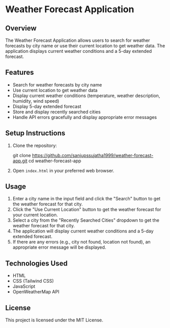 # Weather Forecast Application

## Overview

The Weather Forecast Application allows users to search for weather forecasts by city name or use their current location to get weather data. The application displays current weather conditions and a 5-day extended forecast.

## Features

- Search for weather forecasts by city name
- Use current location to get weather data
- Display current weather conditions (temperature, weather description, humidity, wind speed)
- Display 5-day extended forecast
- Store and display recently searched cities
- Handle API errors gracefully and display appropriate error messages

## Setup Instructions

1. Clone the repository:

      git clone https://github.com/sanjupssujatha1999/weather-forecast-app.git
      cd weather-forecast-app

2. Open `index.html` in your preferred web browser.

## Usage

1. Enter a city name in the input field and click the "Search" button to get the weather forecast for that city.
2. Click the "Use Current Location" button to get the weather forecast for your current location.
3. Select a city from the "Recently Searched Cities" dropdown to get the weather forecast for that city.
4. The application will display current weather conditions and a 5-day extended forecast.
5. If there are any errors (e.g., city not found, location not found), an appropriate error message will be displayed.

## Technologies Used

- HTML
- CSS (Tailwind CSS)
- JavaScript
- OpenWeatherMap API

## License

This project is licensed under the MIT License.
